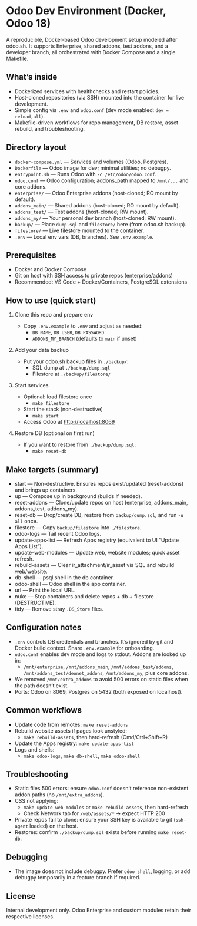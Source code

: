 # Odoo Dev Environment (Docker, Odoo 18)

A reproducible, Docker-based Odoo development setup modeled after odoo.sh. It supports Enterprise, shared addons, test addons, and a developer branch, all orchestrated with Docker Compose and a single Makefile.

## What’s inside

- Dockerized services with healthchecks and restart policies.
- Host-cloned repositories (via SSH) mounted into the container for live development.
- Simple config via `.env` and `odoo.conf` (dev mode enabled: `dev = reload,all`).
- Makefile-driven workflows for repo management, DB restore, asset rebuild, and troubleshooting.

## Directory layout

- `docker-compose.yml` — Services and volumes (Odoo, Postgres).
- `Dockerfile` — Odoo image for dev; minimal utilities; no debugpy.
- `entrypoint.sh` — Runs Odoo with `-c /etc/odoo/odoo.conf`.
- `odoo.conf` — Odoo configuration; addons_path mapped to `/mnt/...` and core addons.
- `enterprise/` — Odoo Enterprise addons (host-cloned; RO mount by default).
- `addons_main/` — Shared addons (host-cloned; RO mount by default).
- `addons_test/` — Test addons (host-cloned; RW mount).
- `addons_my/` — Your personal dev branch (host-cloned; RW mount).
- `backup/` — Place `dump.sql` and `filestore/` here (from odoo.sh backup).
- `filestore/` — Live filestore mounted to the container.
- `.env` — Local env vars (DB, branches). See `.env.example`.

## Prerequisites

- Docker and Docker Compose
- Git on host with SSH access to private repos (enterprise/addons)
- Recommended: VS Code + Docker/Containers, PostgreSQL extensions

## How to use (quick start)

1. Clone this repo and prepare env

   - Copy `.env.example` to `.env` and adjust as needed:
      - `DB_NAME`, `DB_USER`, `DB_PASSWORD`
      - `ADDONS_MY_BRANCH` (defaults to `main` if unset)

1. Add your data backup

   - Put your odoo.sh backup files in `./backup/`:
      - SQL dump at `./backup/dump.sql`
      - Filestore at `./backup/filestore/`

1. Start services

   - Optional: load filestore once
      - `make filestore`
   - Start the stack (non-destructive)
      - `make start`
   - Access Odoo at <http://localhost:8069>

1. Restore DB (optional on first run)

   - If you want to restore from `./backup/dump.sql`:
      - `make reset-db`

## Make targets (summary)

- start — Non-destructive. Ensures repos exist/updated (reset-addons) and brings up containers.
- up — Compose up in background (builds if needed).
- reset-addons — Clone/update repos on host (enterprise, addons_main, addons_test, addons_my).
- reset-db — Drop/create DB, restore from `backup/dump.sql`, and run `-u all` once.
- filestore — Copy `backup/filestore` into `./filestore`.
- odoo-logs — Tail recent Odoo logs.
- update-apps-list — Refresh Apps registry (equivalent to UI “Update Apps List”).
- update-web-modules — Update web, website modules; quick asset refresh.
- rebuild-assets — Clear ir_attachment/ir_asset via SQL and rebuild web/website.
- db-shell — psql shell in the db container.
- odoo-shell — Odoo shell in the app container.
- url — Print the local URL.
- nuke — Stop containers and delete repos + db + filestore (DESTRUCTIVE).
- tidy — Remove stray `.DS_Store` files.

## Configuration notes

- `.env` controls DB credentials and branches. It’s ignored by git and Docker build context. Share `.env.example` for onboarding.
- `odoo.conf` enables dev mode and logs to stdout. Addons are looked up in:
   - `/mnt/enterprise`, `/mnt/addons_main`, `/mnt/addons_test/addons`, `/mnt/addons_test/deonet_addons`, `/mnt/addons_my`, plus core addons.
- We removed `/mnt/extra_addons` to avoid 500 errors on static files when the path doesn’t exist.
- Ports: Odoo on 8069, Postgres on 5432 (both exposed on localhost).

## Common workflows

- Update code from remotes: `make reset-addons`
- Rebuild website assets if pages look unstyled:
   - `make rebuild-assets`, then hard-refresh (Cmd/Ctrl+Shift+R)
- Update the Apps registry: `make update-apps-list`
- Logs and shells:
   - `make odoo-logs`, `make db-shell`, `make odoo-shell`

## Troubleshooting

- Static files 500 errors: ensure `odoo.conf` doesn’t reference non-existent addon paths (no `/mnt/extra_addons`).
- CSS not applying:
   - `make update-web-modules` or `make rebuild-assets`, then hard-refresh
   - Check Network tab for `/web/assets/*` → expect HTTP 200
- Private repos fail to clone: ensure your SSH key is available to git (`ssh-agent` loaded) on the host.
- Restores: confirm `./backup/dump.sql` exists before running `make reset-db`.

## Debugging

- The image does not include debugpy. Prefer `odoo shell`, logging, or add debugpy temporarily in a feature branch if required.

## License

Internal development only. Odoo Enterprise and custom modules retain their respective licenses.
